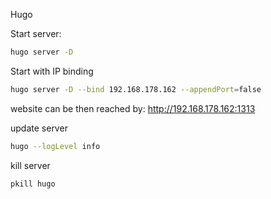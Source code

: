 Hugo

Start server:
```bash
hugo server -D
```

Start with IP binding
```bash
hugo server -D --bind 192.168.178.162 --appendPort=false
```
website can be then reached by: http://192.168.178.162:1313

update server
```bash
hugo --logLevel info
```

kill server
```bash
pkill hugo
```
